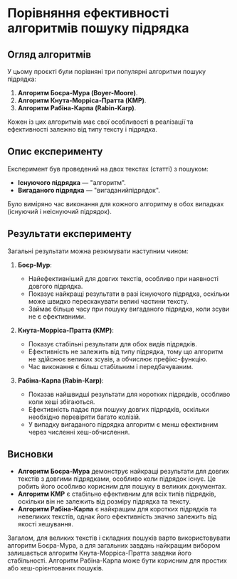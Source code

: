 # Порівняння ефективності алгоритмів пошуку підрядка

## Огляд алгоритмів
У цьому проєкті були порівняні три популярні алгоритми пошуку підрядка:
1. **Алгоритм Боєра-Мура (Boyer-Moore)**.
2. **Алгоритм Кнута-Морріса-Пратта (KMP)**.
3. **Алгоритм Рабіна-Карпа (Rabin-Karp)**.

Кожен із цих алгоритмів має свої особливості в реалізації та ефективності залежно від типу тексту і підрядка.

## Опис експерименту
Експеримент був проведений на двох текстах (статті) з пошуком:
- **Існуючого підрядка** — "алгоритм".
- **Вигаданого підрядка** — "вигаданийпідрядок".

Було виміряно час виконання для кожного алгоритму в обох випадках (існуючий і неіснуючий підрядок).

## Результати експерименту
Загальні результати можна резюмувати наступним чином:
1. **Боєр-Мур**:
   - Найефективніший для довгих текстів, особливо при наявності довгого підрядка.
   - Показує найкращі результати в разі існуючого підрядка, оскільки може швидко перескакувати великі частини тексту.
   - Займає більше часу при пошуку вигаданого підрядка, коли зсуви не є ефективними.

2. **Кнута-Морріса-Пратта (KMP)**:
   - Показує стабільні результати для обох видів підрядків.
   - Ефективність не залежить від типу підрядка, тому що алгоритм не здійснює великих зсувів, а обчислює префікс-функцію.
   - Час виконання є більш стабільним і передбачуваним.

3. **Рабіна-Карпа (Rabin-Karp)**:
   - Показав найшвидші результати для коротких підрядків, особливо коли хеші збігаються.
   - Ефективність падає при пошуку довгих підрядків, оскільки необхідно перевіряти багато колізій.
   - У випадку вигаданого підрядка алгоритм є менш ефективним через численні хеш-обчислення.

## Висновки
- **Алгоритм Боєра-Мура** демонструє найкращі результати для довгих текстів з довгими підрядками, особливо коли підрядок існує. Це робить його особливо корисним для пошуку в великих документах.
- **Алгоритм KMP** є стабільно ефективним для всіх типів підрядків, оскільки він не залежить від розміру підрядка та тексту.
- **Алгоритм Рабіна-Карпа** є найкращим для коротких підрядків та невеликих текстів, однак його ефективність значно залежить від якості хешування.

Загалом, для великих текстів і складних пошуків варто використовувати алгоритм Боєра-Мура, а для загальних завдань найкращим вибором залишається алгоритм Кнута-Морріса-Пратта завдяки його стабільності. Алгоритм Рабіна-Карпа може бути корисним для простих або хеш-орієнтованих пошуків.
